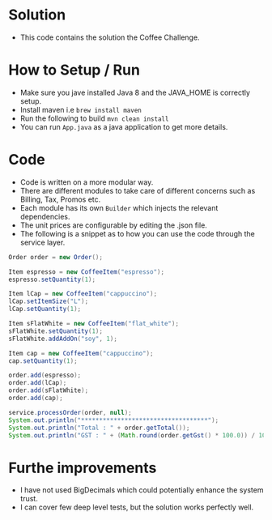 # Solution

- This code contains the solution the Coffee Challenge.

# How to Setup / Run
- Make sure you jave installed Java 8 and the JAVA_HOME is correctly setup.
- Install maven i.e ```brew install maven```
- Run the following to build
    ```mvn clean install```
- You can run ```App.java``` as a java application to get more details.

# Code
- Code is written on a more modular way.
- There are different modules to take care of different concerns such as Billing, Tax, Promos etc.
- Each module has its own ```Builder``` which injects the relevant dependencies.
- The unit prices are configurable by editing the .json file.
- The following is a snippet as to how you can use the code through the service layer.

``` java
Order order = new Order();

Item espresso = new CoffeeItem("espresso");
espresso.setQuantity(1);

Item lCap = new CoffeeItem("cappuccino");
lCap.setItemSize("L");
lCap.setQuantity(1);

Item sFlatWhite = new CoffeeItem("flat_white");
sFlatWhite.setQuantity(1);
sFlatWhite.addAddOn("soy", 1);

Item cap = new CoffeeItem("cappuccino");
cap.setQuantity(1);

order.add(espresso);
order.add(lCap);
order.add(sFlatWhite);
order.add(cap);

service.processOrder(order, null);
System.out.println("***********************************");
System.out.println("Total : " + order.getTotal());
System.out.println("GST : " + (Math.round(order.getGst() * 100.0)) / 100.0);

```

# Furthe improvements
- I have not used BigDecimals which could potentially enhance the system trust.
- I can cover few deep level tests, but the solution works perfectly well.
